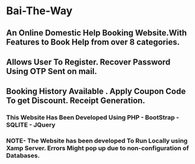 # Bai-The-Way

## An Online  Domestic Help Booking Website.With Features to Book Help from over 8 categories. 
## Allows User To Register. Recover Password Using OTP Sent on mail.
## Booking History Available . Apply Coupon Code To get Discount. Receipt Generation.
### This Website Has Been Developed Using PHP - BootStrap - SQLITE - JQuery

### NOTE-  The Website has been developed To Run Locally using Xamp Server. Errors Might pop up due to non-configuration of Databases.

